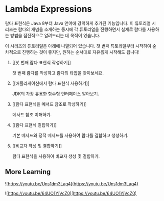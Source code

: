 # Lambda Expressions

람다 표현식은 Java 8부터 Java 언어에 강력하게 추가된 기능입니다. 이 튜토리얼 시리즈는 람다의 개념을 소개하는 동시에 각 튜토리얼을 진행하면서 실제로 람다를 사용하는 방법을 점진적으로 알려드리는 데 목적이 있습니다.

이 시리즈의 튜토리얼은 아래에 나열되어 있습니다. 첫 번째 튜토리얼부터 시작하여 순차적으로 진행하는 것이 좋지만, 원하는 순서대로 자유롭게 시작해도 됩니다!


1. [[첫 번째 람다 표현식 작성하기]]
	
	첫 번째 람다를 작성하고 람다의 타입을 찾아보세요.
	
2. [[애플리케이션에서 람다 표현식 사용하기]]
	
	JDK의 가장 유용한 함수형 인터페이스 알아보기.
	
3. [[람다 표현식을 메서드 참조로 작성하기]]
	
	메서드 참조 이해하기.
	
4. [[람다 표현식 결합하기]]
	
	기본 메서드와 정적 메서드를 사용하여 람다를 결합하고 생성하기.
	
5. [[비교자 작성 및 결합하기]]
	
	람다 표현식을 사용하여 비교자 생성 및 결합하기.
	

  
## More Learning
![https://youtu.be/Uns1dm3Laq4](https://youtu.be/Uns1dm3Laq4)

![https://youtu.be/64UO1YjVcZ0](https://youtu.be/64UO1YjVcZ0)